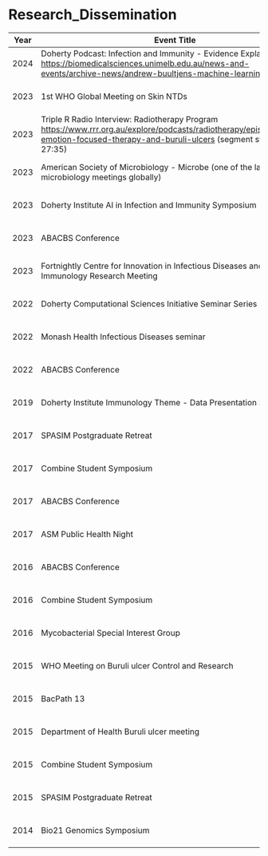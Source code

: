 # Research_Dissemination



| Year | Event Title                                               | Role                 |  Location             |
|------|-----------------------------------------------------------|----------------------|-----------------------|
| 2024 | Doherty Podcast: Infection and Immunity - Evidence Explained<br> https://biomedicalsciences.unimelb.edu.au/news-and-events/archive-news/andrew-buultjens-machine-learning | 🔴 **Invited interview**   | National:<br>Melbourne, Australia|
| 2023 | 1st WHO Global Meeting on Skin NTDs                       | Oral presentation    | International:<br>Geneva, Switzerland  |
| 2023 | Triple R Radio Interview: Radiotherapy Program <br>https://www.rrr.org.au/explore/podcasts/radiotherapy/episodes/6675-emotion-focused-therapy-and-buruli-ulcers (segment starts at 27:35)| 🔴 **Invited interview**    | National:<br>Melbourne, Australia |
| 2023 | American Society of Microbiology - Microbe (one of the largest microbiology meetings globally) | Oral presentation    | International:<br>Houston, TX, USA     |
| 2023 | Doherty Institute AI in Infection and Immunity Symposium | 🔴 **Invited presentation** | National:<br>Melbourne, Australia |
| 2023 | ABACBS Conference                                         | Poster               | National:<br>Brisbane, Australia  |
| 2023 | Fortnightly Centre for Innovation in Infectious Diseases and Immunology Research Meeting | Invited presentation | National:<br>Geelong, Australia   |
| 2022 | Doherty Computational Sciences Initiative Seminar Series  | 🔴 **Invited presentation** | National:<br>Melbourne, Australia |
| 2022 | Monash Health Infectious Diseases seminar                 | 🔴 **Invited presentation** | National:<br>Melbourne, Australia |
| 2022 | ABACBS Conference                                         | Poster               | National:<br>Melbourne, Australia |
| 2019 | Doherty Institute Immunology Theme - Data Presentation Series | 🔴 **Invited presentation** | National:<br>Melbourne, Australia |
| 2017 | SPASIM Postgraduate Retreat                               | Oral presentation    | National:<br>Lancefield, Australia |
| 2017 | Combine Student Symposium                                 | Oral presentation    | National:<br>Adelaide, Australia  |
| 2017 | ABACBS Conference                                         | Poster               | National:<br>Adelaide, Australia  |
| 2017 | ASM Public Health Night                                   | 🔴 **Invited presentation** | National:<br>Melbourne, Australia |
| 2016 | ABACBS Conference                                         | Oral presentation    | National:<br>Brisbane, Australia  |
| 2016 | Combine Student Symposium                                 | Poster               | National:<br>Brisbane, Australia  |
| 2016 | Mycobacterial Special Interest Group                      | 🔴 **Invited presentation** | National:<br>Melbourne, Australia |
| 2015 | WHO Meeting on Buruli ulcer Control and Research          | Oral presentation    | International:<br>Geneva, Switzerland  |
| 2015 | BacPath 13                                                | Poster               | National:<br>San Remo, Australia  |
| 2015 | Department of Health Buruli ulcer meeting                 | 🔴 **Invited presentation** | National:<br>Melbourne, Australia |
| 2015 | Combine Student Symposium                                 | Poster               | National:<br>Sydney, Australia    |
| 2015 | SPASIM Postgraduate Retreat                               | Oral presentation    | National:<br>Lancefield, Australia |
| 2014 | Bio21 Genomics Symposium                                  | Oral presentation    | National:<br>Melbourne, Australia |

